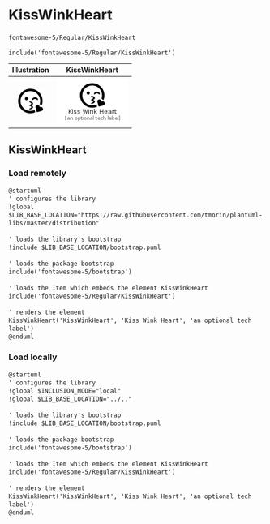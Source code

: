 # KissWinkHeart


```text
fontawesome-5/Regular/KissWinkHeart
```

```text
include('fontawesome-5/Regular/KissWinkHeart')
```



| Illustration | KissWinkHeart |
| :---: | :---: |
| ![illustration for Illustration](../../fontawesome-5/Regular/KissWinkHeart.png) | ![illustration for KissWinkHeart](../../fontawesome-5/Regular/KissWinkHeart.Local.png) |




## KissWinkHeart

### Load remotely
```plantuml
@startuml
' configures the library
!global $LIB_BASE_LOCATION="https://raw.githubusercontent.com/tmorin/plantuml-libs/master/distribution"

' loads the library's bootstrap
!include $LIB_BASE_LOCATION/bootstrap.puml

' loads the package bootstrap
include('fontawesome-5/bootstrap')

' loads the Item which embeds the element KissWinkHeart
include('fontawesome-5/Regular/KissWinkHeart')

' renders the element
KissWinkHeart('KissWinkHeart', 'Kiss Wink Heart', 'an optional tech label')
@enduml
```

### Load locally
```plantuml
@startuml
' configures the library
!global $INCLUSION_MODE="local"
!global $LIB_BASE_LOCATION="../.."

' loads the library's bootstrap
!include $LIB_BASE_LOCATION/bootstrap.puml

' loads the package bootstrap
include('fontawesome-5/bootstrap')

' loads the Item which embeds the element KissWinkHeart
include('fontawesome-5/Regular/KissWinkHeart')

' renders the element
KissWinkHeart('KissWinkHeart', 'Kiss Wink Heart', 'an optional tech label')
@enduml
```

